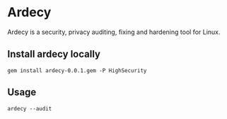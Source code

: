 # Ardecy
Ardecy is a security, privacy auditing, fixing and hardening tool for Linux.

## Install ardecy locally

    gem install ardecy-0.0.1.gem -P HighSecurity

## Usage

    ardecy --audit
